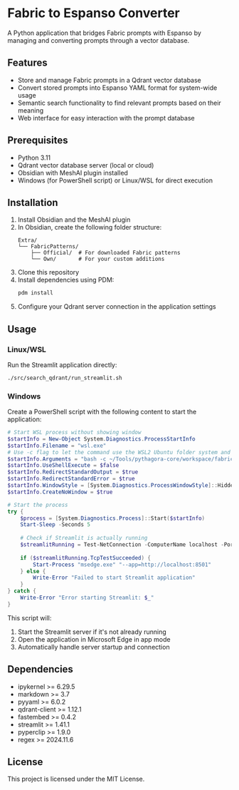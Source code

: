 # Fabric to Espanso Converter

A Python application that bridges Fabric prompts with Espanso by managing and converting prompts through a vector database.

## Features

- Store and manage Fabric prompts in a Qdrant vector database
- Convert stored prompts into Espanso YAML format for system-wide usage
- Semantic search functionality to find relevant prompts based on their meaning
- Web interface for easy interaction with the prompt database

## Prerequisites

- Python 3.11
- Qdrant vector database server (local or cloud)
- Obsidian with MeshAI plugin installed
- Windows (for PowerShell script) or Linux/WSL for direct execution

## Installation

1. Install Obsidian and the MeshAI plugin
2. In Obsidian, create the following folder structure:
   ```
   Extra/
   └── FabricPatterns/
       ├── Official/  # For downloaded Fabric patterns
       └── Own/       # For your custom additions
   ```
3. Clone this repository
4. Install dependencies using PDM:
   ```bash
   pdm install
   ```
5. Configure your Qdrant server connection in the application settings

## Usage

### Linux/WSL

Run the Streamlit application directly:
```bash
./src/search_qdrant/run_streamlit.sh
```

### Windows

Create a PowerShell script with the following content to start the application:

```powershell
# Start WSL process without showing window
$startInfo = New-Object System.Diagnostics.ProcessStartInfo
$startInfo.Filename = "wsl.exe"
# Use -c flag to let the command use the WSL2 Ubuntu folder system and not the Windows
$startInfo.Arguments = "bash -c ~/Tools/pythagora-core/workspace/fabric_to_espanso/src/search_qdrant/run_streamlit.sh"
$startInfo.UseShellExecute = $false
$startInfo.RedirectStandardOutput = $true
$startInfo.RedirectStandardError = $true
$startInfo.WindowStyle = [System.Diagnostics.ProcessWindowStyle]::Hidden
$startInfo.CreateNoWindow = $true

# Start the process
try {
    $process = [System.Diagnostics.Process]::Start($startInfo)
    Start-Sleep -Seconds 5
    
    # Check if Streamlit is actually running
    $streamlitRunning = Test-NetConnection -ComputerName localhost -Port 8501 -WarningAction SilentlyContinue
    
    if ($streamlitRunning.TcpTestSucceeded) {
        Start-Process "msedge.exe" "--app=http://localhost:8501"
    } else {
        Write-Error "Failed to start Streamlit application"
    }
} catch {
    Write-Error "Error starting Streamlit: $_"
}
```

This script will:
1. Start the Streamlit server if it's not already running
2. Open the application in Microsoft Edge in app mode
3. Automatically handle server startup and connection

## Dependencies

- ipykernel >= 6.29.5
- markdown >= 3.7
- pyyaml >= 6.0.2
- qdrant-client >= 1.12.1
- fastembed >= 0.4.2
- streamlit >= 1.41.1
- pyperclip >= 1.9.0
- regex >= 2024.11.6

## License

This project is licensed under the MIT License.
